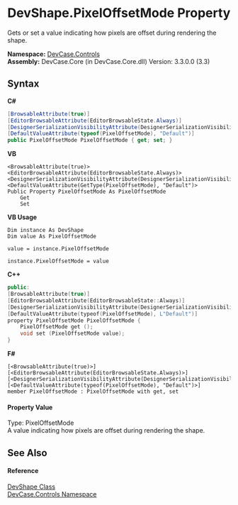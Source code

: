 # DevShape.PixelOffsetMode Property 
 

Gets or set a value indicating how pixels are offset during rendering the shape.

**Namespace:**&nbsp;<a href="N_DevCase_Controls">DevCase.Controls</a><br />**Assembly:**&nbsp;DevCase.Core (in DevCase.Core.dll) Version: 3.3.0.0 (3.3)

## Syntax

**C#**<br />
``` C#
[BrowsableAttribute(true)]
[EditorBrowsableAttribute(EditorBrowsableState.Always)]
[DesignerSerializationVisibilityAttribute(DesignerSerializationVisibility.Visible)]
[DefaultValueAttribute(typeof(PixelOffsetMode), "Default")]
public PixelOffsetMode PixelOffsetMode { get; set; }
```

**VB**<br />
``` VB
<BrowsableAttribute(true)>
<EditorBrowsableAttribute(EditorBrowsableState.Always)>
<DesignerSerializationVisibilityAttribute(DesignerSerializationVisibility.Visible)>
<DefaultValueAttribute(GetType(PixelOffsetMode), "Default")>
Public Property PixelOffsetMode As PixelOffsetMode
	Get
	Set
```

**VB Usage**<br />
``` VB Usage
Dim instance As DevShape
Dim value As PixelOffsetMode

value = instance.PixelOffsetMode

instance.PixelOffsetMode = value
```

**C++**<br />
``` C++
public:
[BrowsableAttribute(true)]
[EditorBrowsableAttribute(EditorBrowsableState::Always)]
[DesignerSerializationVisibilityAttribute(DesignerSerializationVisibility::Visible)]
[DefaultValueAttribute(typeof(PixelOffsetMode), L"Default")]
property PixelOffsetMode PixelOffsetMode {
	PixelOffsetMode get ();
	void set (PixelOffsetMode value);
}
```

**F#**<br />
``` F#
[<BrowsableAttribute(true)>]
[<EditorBrowsableAttribute(EditorBrowsableState.Always)>]
[<DesignerSerializationVisibilityAttribute(DesignerSerializationVisibility.Visible)>]
[<DefaultValueAttribute(typeof(PixelOffsetMode), "Default")>]
member PixelOffsetMode : PixelOffsetMode with get, set

```


#### Property Value
Type: PixelOffsetMode<br />A value indicating how pixels are offset during rendering the shape.

## See Also


#### Reference
<a href="T_DevCase_Controls_DevShape">DevShape Class</a><br /><a href="N_DevCase_Controls">DevCase.Controls Namespace</a><br />